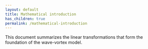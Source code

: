 ```yaml
---
layout: default
title: Mathematical introduction
has_children: true
permalink: /mathematical-introduction
---
```


This document summarizes the linear transformations that form the foundation of the wave-vortex model.
